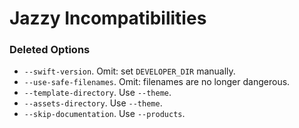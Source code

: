 # Jazzy Incompatibilities

### Deleted Options

* `--swift-version`.  Omit: set `DEVELOPER_DIR` manually.
* `--use-safe-filenames`.  Omit: filenames are no longer dangerous.
* `--template-directory`.  Use `--theme`.
* `--assets-directory`.  Use `--theme`.
* `--skip-documentation`.  Use `--products`.
